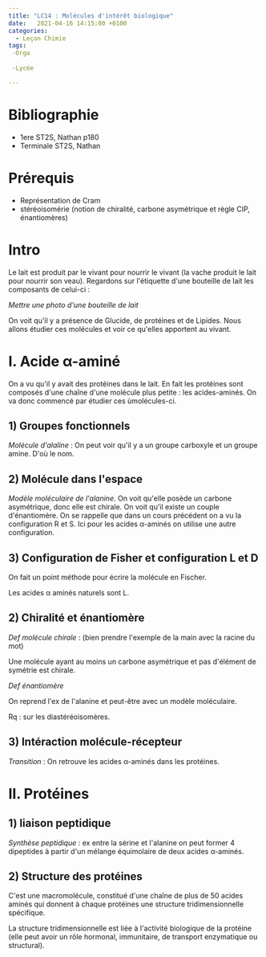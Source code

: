 ```yaml
---
title: "LC14 : Molécules d'intérêt biologique"
date:   2021-04-16 14:15:00 +0100
categories:
  - Leçon Chimie
tags:
 -Orga
 
 -Lycée

---
```

# Bibliographie
- 1ere ST2S, Nathan p180
- Terminale ST2S, Nathan

# Prérequis
* Représentation de Cram
* stéréoisomérie (notion de chiralité, carbone asymétrique et règle CIP, énantiomères)
# Intro

Le lait est produit par le vivant pour nourrir le vivant (la vache produit le lait pour nourrir son veau). 
Regardons sur l'étiquette d'une bouteille de lait les composants de celui-ci :

*Mettre une photo d'une bouteille de lait*

On voit qu'il y a présence de Glucide, de protéines et de Lipides. Nous allons étudier ces molécules et voir ce qu'elles apportent au vivant.

# I. Acide &alpha;-aminé

On a vu qu'il y avait des protéines dans le lait. En fait les protéines sont composés d'une chaîne d'une molécule plus petite : les acides-aminés. On va donc commencé par étudier ces ùmolécules-ci.

## 1) Groupes fonctionnels
_Molécule d'alaline_ : On peut voir qu'il y a un groupe carboxyle et un groupe amine. D'où le nom.

## 2) Molécule dans l'espace
_Modèle moléculaire de l'alanine_. On voit qu'elle posède un carbone asymétrique, donc elle est chirale. On voit qu'il existe un couple d'énantiomère.
On se rappelle que dans un cours précédent on a vu la configuration R et S. Ici pour les acides &alpha;-aminés on utilise une autre configuration.
## 3) Configuration de Fisher et configuration L et D

On fait un point méthode pour écrire la molécule en Fischer.





Les acides &alpha; aminés naturels sont L.
## 2) Chiralité et énantiomère
*Def molécule chirale* : (bien prendre l'exemple de la main avec la racine du mot)

Une molécule ayant au moins un carbone asymétrique et pas d'élément de symétrie est chirale.

*Def énantiomère*

On reprend l'ex de l'alanine et peut-être avec un modèle moléculaire.

Rq : sur les diastéréoisomères.

## 3) Intéraction molécule-récepteur


*Transition* : On retrouve les acides &alpha;-aminés dans les protéines.

# II. Protéines
## 1) liaison peptidique

*Synthèse peptidique* : ex entre la sérine et l'alanine on peut former 4 dipeptides à partir d'un mélange équimolaire de deux acides &alpha;-aminés.

## 2) Structure des protéines

C'est une macromolécule, constitué d'une chaîne de plus de 50 acides aminés qui donnent à chaque protéines une structure tridimensionnelle spécifique.

La structure tridimensionnelle est liée à l'activité biologique de la protéine (elle peut avoir un rôle hormonal,  immunitaire, de transport enzymatique ou structural).




